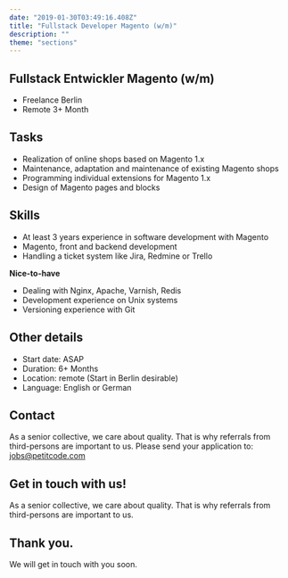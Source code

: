 ```yaml
---
date: "2019-01-30T03:49:16.408Z"
title: "Fullstack Developer Magento (w/m)"
description: ""
theme: "sections"
---
```


<Sections>
<Section>
<SectionContent>

# Fullstack Entwickler Magento (w/m)

* Freelance Berlin
* Remote 3+ Month

## Tasks
- Realization of online shops based on Magento 1.x
- Maintenance, adaptation and maintenance of existing Magento shops
- Programming individual extensions for Magento 1.x
- Design of Magento pages and blocks

## Skills
- At least 3 years experience in software development with Magento
- Magento, front and backend development
- Handling a ticket system like Jira, Redmine or Trello

**Nice-to-have**

- Dealing with Nginx, Apache, Varnish, Redis
- Development experience on Unix systems
- Versioning experience with Git

## Other details
- Start date: ASAP
- Duration: 6+ Months
- Location: remote (Start in Berlin desirable)
- Language: English or German

## Contact

As a senior collective, we care about quality. That is why referrals from third-persons are important to us. Please send your application to: [jobs@petitcode.com](mailto:jobs@petitcode.com)
</SectionContent>
</Section>
<Section inverted scrollId="contact">
<SectionContent>
<FreelancerForm scrollTo="contact">
<FormIntro>

# Get in touch with us!

As a senior collective, we care about quality. That is why referrals from third-persons are important to us.

</FormIntro>
<FormSuccess>

# Thank you.

We will get in touch with you soon.

</FormSuccess>
</FreelancerForm>
</SectionContent>
</Section>
</Sections>